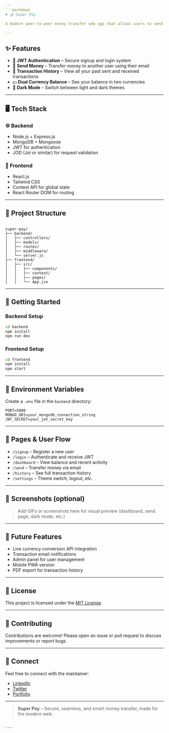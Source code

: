 ```yaml
---
```markdown
# 💰 Super Pay

A modern peer-to-peer money transfer web app that allows users to send, receive, and track transactions securely — with support for dual currency balance and a sleek dark mode interface.

---
```


## ✨ Features

- 🔐 **JWT Authentication** – Secure signup and login system
- 💸 **Send Money** – Transfer money to another user using their email
- 📔 **Transaction History** – View all your past sent and received transactions
- 💵 **Dual Currency Balance** – See your balance in two currencies
- 🌙 **Dark Mode** – Switch between light and dark themes

---

## 🖥️ Tech Stack

### ⚙️ Backend

- Node.js + Express.js
- MongoDB + Mongoose
- JWT for authentication
- JOD (Joi or similar) for request validation

### 🎨 Frontend

- React.js
- Tailwind CSS
- Context API for global state
- React Router DOM for routing

---

## 📂 Project Structure

```

super-pay/
├── backend/
│   ├── controllers/
│   ├── models/
│   ├── routes/
│   ├── middleware/
│   └── server.js
├── frontend/
│   ├── src/
│   │   ├── components/
│   │   ├── context/
│   │   ├── pages/
│   │   └── App.jsx

````

---

## 🚀 Getting Started

### Backend Setup

```bash
cd backend
npm install
npm run dev
````

### Frontend Setup

```bash
cd frontend
npm install
npm start
```

---

## 🔐 Environment Variables

Create a `.env` file in the `backend` directory:

```env
PORT=5000
MONGO_URI=your_mongodb_connection_string
JWT_SECRET=your_jwt_secret_key
```

---

## 📌 Pages & User Flow

* `/signup` – Register a new user
* `/login` – Authenticate and receive JWT
* `/dashboard` – View balance and recent activity
* `/send` – Transfer money via email
* `/history` – See full transaction history
* `/settings` – Theme switch, logout, etc.

---

## 📸 Screenshots (optional)

> Add GIFs or screenshots here for visual preview (dashboard, send page, dark mode, etc.)

---

## 🧠 Future Features

* Live currency conversion API integration
* Transaction email notifications
* Admin panel for user management
* Mobile PWA version
* PDF export for transaction history

---

## 📄 License

This project is licensed under the [MIT License](LICENSE).

---

## 🤝 Contributing

Contributions are welcome! Please open an issue or pull request to discuss improvements or report bugs.

---

## 🔗 Connect

Feel free to connect with the maintainer:

* [LinkedIn](#)
* [Twitter](#)
* [Portfolio](#)

---

> **Super Pay** – Secure, seamless, and smart money transfer, made for the modern web.

```

---

